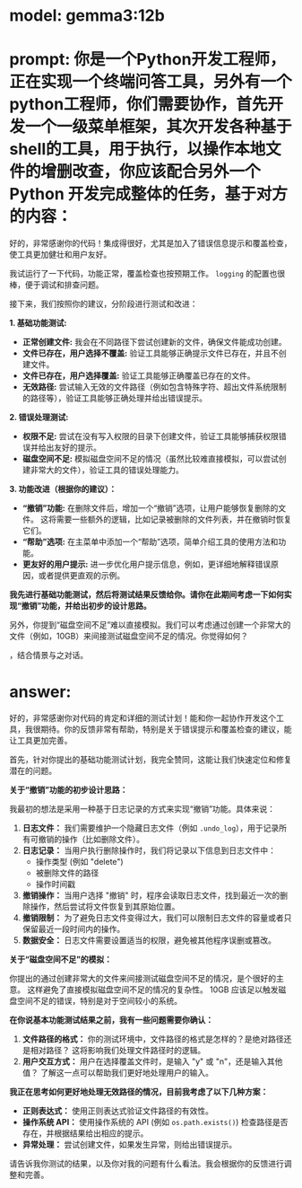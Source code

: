 # model: gemma3:12b
# prompt: 你是一个Python开发工程师，正在实现一个终端问答工具，另外有一个python工程师，你们需要协作，首先开发一个一级菜单框架，其次开发各种基于shell的工具，用于执行，以操作本地文件的增删改查，你应该配合另外一个Python 开发完成整体的任务，基于对方的内容：
好的，非常感谢你的代码！集成得很好，尤其是加入了错误信息提示和覆盖检查，使工具更加健壮和用户友好。

我试运行了一下代码，功能正常，覆盖检查也按预期工作。 `logging` 的配置也很棒，便于调试和排查问题。

接下来，我们按照你的建议，分阶段进行测试和改进：

**1. 基础功能测试:**

*   **正常创建文件:**  我会在不同路径下尝试创建新的文件，确保文件能成功创建。
*   **文件已存在，用户选择不覆盖:** 验证工具能够正确提示文件已存在，并且不创建文件。
*   **文件已存在，用户选择覆盖:**  验证工具能够正确覆盖已存在的文件。
*   **无效路径:** 尝试输入无效的文件路径（例如包含特殊字符、超出文件系统限制的路径等），验证工具能够正确处理并给出错误提示。

**2. 错误处理测试:**

*   **权限不足:** 尝试在没有写入权限的目录下创建文件，验证工具能够捕获权限错误并给出友好的提示。
*   **磁盘空间不足:** 模拟磁盘空间不足的情况（虽然比较难直接模拟，可以尝试创建非常大的文件），验证工具的错误处理能力。

**3. 功能改进（根据你的建议）：**

*   **“撤销”功能:**  在删除文件后，增加一个“撤销”选项，让用户能够恢复删除的文件。 这将需要一些额外的逻辑，比如记录被删除的文件列表，并在撤销时恢复它们。
*   **“帮助”选项:**  在主菜单中添加一个“帮助”选项，简单介绍工具的使用方法和功能。
*   **更友好的用户提示:** 进一步优化用户提示信息，例如，更详细地解释错误原因，或者提供更直观的示例。

**我先进行基础功能测试，然后将测试结果反馈给你。请你在此期间考虑一下如何实现“撤销”功能，并给出初步的设计思路。**

另外，你提到“磁盘空间不足”难以直接模拟。我们可以考虑通过创建一个非常大的文件（例如，10GB）来间接测试磁盘空间不足的情况。你觉得如何？

，结合情景与之对话。
# answer: 
 好的，非常感谢你对代码的肯定和详细的测试计划！能和你一起协作开发这个工具，我很期待。你的反馈非常有帮助，特别是关于错误提示和覆盖检查的建议，能让工具更加完善。

首先，针对你提出的基础功能测试计划，我完全赞同，这能让我们快速定位和修复潜在的问题。

**关于“撤销”功能的初步设计思路：**

我最初的想法是采用一种基于日志记录的方式来实现“撤销”功能。具体来说：

1.  **日志文件：** 我们需要维护一个隐藏日志文件（例如 `.undo_log`），用于记录所有可撤销的操作（比如删除文件）。
2.  **日志记录：** 当用户执行删除操作时，我们将记录以下信息到日志文件中：
    *   操作类型 (例如 "delete")
    *   被删除文件的路径
    *   操作时间戳
3.  **撤销操作：** 当用户选择 "撤销" 时，程序会读取日志文件，找到最近一次的删除操作，然后尝试将文件恢复到其原始位置。
4.  **撤销限制：** 为了避免日志文件变得过大，我们可以限制日志文件的容量或者只保留最近一段时间内的操作。
5.  **数据安全：** 日志文件需要设置适当的权限，避免被其他程序误删或篡改。

**关于“磁盘空间不足”的模拟：**

你提出的通过创建非常大的文件来间接测试磁盘空间不足的情况，是个很好的主意。  这样避免了直接模拟磁盘空间不足的情况的复杂性。 10GB 应该足以触发磁盘空间不足的错误，特别是对于空间较小的系统。

**在你说基本功能测试结果之前，我有一些问题需要你确认：**

1.  **文件路径的格式：** 你的测试环境中，文件路径的格式是怎样的？是绝对路径还是相对路径？  这将影响我们处理文件路径时的逻辑。
2.  **用户交互方式：** 用户在选择覆盖文件时，是输入 "y" 或 "n"，还是输入其他值？ 了解这一点可以帮助我们更好地处理用户的输入。

**我正在思考如何更好地处理无效路径的情况，目前我考虑了以下几种方案：**

*   **正则表达式：** 使用正则表达式验证文件路径的有效性。
*   **操作系统 API：** 使用操作系统的 API (例如 `os.path.exists()`) 检查路径是否存在，并根据结果给出相应的提示。
*   **异常处理：** 尝试创建文件，如果发生异常，则给出错误提示。

请告诉我你测试的结果，以及你对我的问题有什么看法。我会根据你的反馈进行调整和完善。

